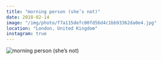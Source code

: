 ```yaml
---
title: "morning person (she’s not)"
date: 2018-02-14
image: "/img/photo/f7a115defc00fd56d4c1bb93362da0e4.jpg"
location: "London, United Kingdom"
instagram: true
---
```


![morning person (she’s not)](/img/photo/f7a115defc00fd56d4c1bb93362da0e4.jpg)
